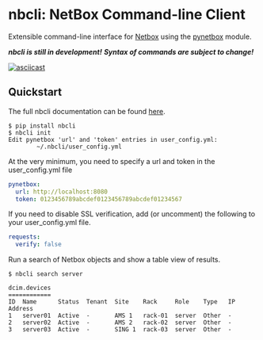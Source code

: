 # nbcli: NetBox Command-line Client

Extensible command-line interface for [Netbox](https://netbox.readthedocs.io/en/stable/) 
using the [pynetbox](https://pynetbox.readthedocs.io/en/latest/) module. 

***nbcli is still in development!*** 
***Syntax of commands are subject to change!***

[![asciicast](https://asciinema.org/a/348204.svg)](https://asciinema.org/a/348204)

## Quickstart

The full nbcli documentation can be found [here](https://ericgeldmacher.github.io/nbcli/).

```
$ pip install nbcli
$ nbcli init
Edit pynetbox 'url' and 'token' entries in user_config.yml:
        ~/.nbcli/user_config.yml
```

At the very minimum, you need to specify a url and token in the user_config.yml file

```yaml
pynetbox:
  url: http://localhost:8080
  token: 0123456789abcdef0123456789abcdef01234567
```

If you need to disable SSL verification, add (or uncomment) the following to your user_config.yml file. 

```yaml
requests:
  verify: false
```

Run a search of Netbox objects and show a table view of results.

```
$ nbcli search server

dcim.devices
============
ID  Name      Status  Tenant  Site    Rack     Role    Type   IP Address
1   server01  Active  -       AMS 1   rack-01  server  Other  -
2   server02  Active  -       AMS 2   rack-02  server  Other  -
3   server03  Active  -       SING 1  rack-03  server  Other  -

```
